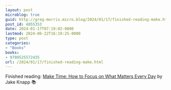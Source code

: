 ```yaml
---
layout: post
microblog: true
guid: http://greg-morris.micro.blog/2024/01/17/finished-reading-make.html
post_id: 4055353
date: 2024-01-17T07:19:02-0000
lastmod: 2024-06-22T16:19:25-0000
type: post
categories:
- "Books"
books:
- 9780525572435
url: /2024/01/17/finished-reading-make.html
---
```

Finished reading: [Make Time: How to Focus on What Matters Every Day](https://micro.blog/books/9780525572435) by Jake Knapp 📚
